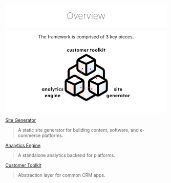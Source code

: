 <div align="center" style="background:#fff;border-radius:5px;padding:10px 10px 5px 10px;margin-top:20px;">
    <h1 style="margin-bottom:15px;margin-top:10px; border:none;font-weight:100;color:#000 !important;">Overview</h1>
</div>

<div align="center" style="background:#fff;padding:10px;border-radius:5px;margin-top:10px;">
    The framework is comprised of 3 key pieces.<br><br>
    <img style="max-height:200px;" src="images/diagram.png">
</div>

[Site Generator](/generator)
> A static site generator for building content, software, and e-commerce platforms.

[Analytics Engine](/engine)
> A standalone analytics backend for platforms.

[Customer Toolkit](/customerjs)
> Abstraction layer for common CRM apps.